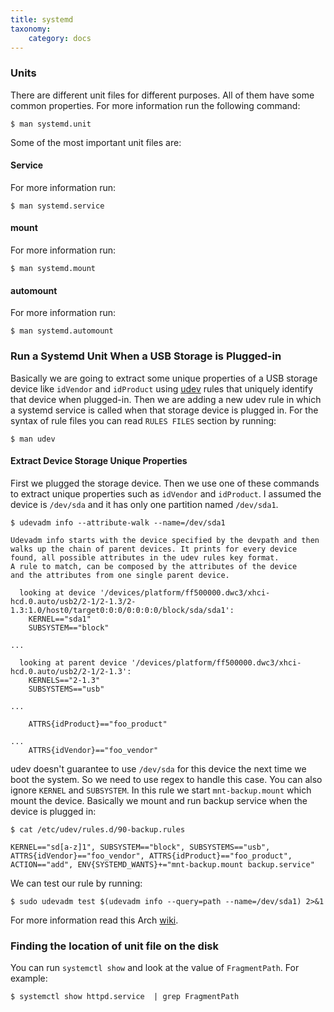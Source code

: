 ```yaml
---
title: systemd
taxonomy:
    category: docs
---
```


### Units

There are different unit files for different purposes. All of them have some common properties. For more information run the following command:

```
$ man systemd.unit
```

Some of the most important unit files are:

#### Service

For more information run:

```
$ man systemd.service
```

#### mount

For more information run:

```
$ man systemd.mount
```

#### automount

For more information run:

```
$ man systemd.automount
```

### Run a Systemd Unit When a USB Storage is Plugged-in

Basically we are going to extract some unique properties of a USB storage device like `idVendor` and `idProduct` using [udev](https://wiki.archlinux.org/title/Udev) rules that uniquely identify that device when plugged-in. Then we are adding a new udev rule in which a systemd service is called when that storage device is plugged in.  For the syntax of rule files you can read `RULES FILES` section by running:

```
$ man udev
```

#### Extract Device Storage Unique Properties

First we plugged the storage device. Then we use one of these commands to extract unique properties such as `idVendor` and `idProduct`. I assumed the device is `/dev/sda` and it has only one partition named `/dev/sda1`.

```
$ udevadm info --attribute-walk --name=/dev/sda1

Udevadm info starts with the device specified by the devpath and then
walks up the chain of parent devices. It prints for every device
found, all possible attributes in the udev rules key format.
A rule to match, can be composed by the attributes of the device
and the attributes from one single parent device.

  looking at device '/devices/platform/ff500000.dwc3/xhci-hcd.0.auto/usb2/2-1/2-1.3/2-1.3:1.0/host0/target0:0:0/0:0:0:0/block/sda/sda1':
    KERNEL=="sda1"
    SUBSYSTEM=="block"

...

  looking at parent device '/devices/platform/ff500000.dwc3/xhci-hcd.0.auto/usb2/2-1/2-1.3':
    KERNELS=="2-1.3"
    SUBSYSTEMS=="usb"

...

    ATTRS{idProduct}=="foo_product"

...
    ATTRS{idVendor}=="foo_vendor"
```

udev doesn't guarantee to use `/dev/sda` for this device the next time we boot the system. So we need to use regex to handle this case. You can also ignore `KERNEL` and `SUBSYSTEM`. In this rule we start `mnt-backup.mount` which mount the device. Basically we mount and run backup service when the device is plugged in:

```
$ cat /etc/udev/rules.d/90-backup.rules

KERNEL=="sd[a-z]1", SUBSYSTEM=="block", SUBSYSTEMS=="usb", ATTRS{idVendor}=="foo_vendor", ATTRS{idProduct}=="foo_product", ACTION=="add", ENV{SYSTEMD_WANTS}+="mnt-backup.mount backup.service"
```

We can test our rule by running:

```
$ sudo udevadm test $(udevadm info --query=path --name=/dev/sda1) 2>&1
```

For more information read this Arch [wiki](https://wiki.archlinux.org/title/Udev).

### Finding the location of unit file on the disk

You can run `systemctl show` and look at the value of `FragmentPath`. For example:

```
$ systemctl show httpd.service  | grep FragmentPath
```

